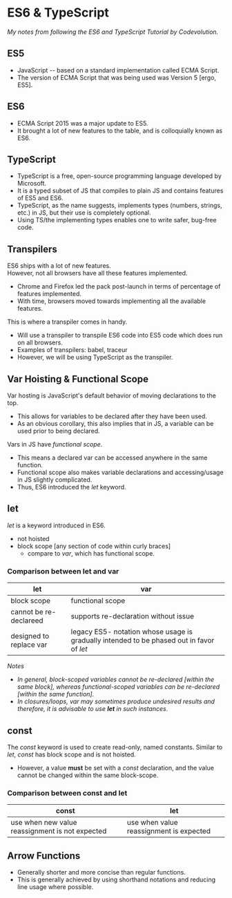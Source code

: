 # ES6 & TypeScript # 

_My notes from following the ES6 and TypeScript Tutorial by Codevolution._ 

## ES5 ## 
* JavaScript -- based on a standard implementation called ECMA Script. 
* The version of ECMA Script that was being used was Version 5 [ergo, ES5]. 

## ES6 ## 
* ECMA Script 2015 was a major update to ES5. 
* It brought a lot of new features to the table, and is colloquially known as ES6. 

## TypeScript ## 
* TypeScript is a free, open-source programming language developed by Microsoft. 
* It is a typed subset of JS that compiles to plain JS and contains features of ES5 and ES6. 
* TypeScript, as the name suggests, implements types (numbers, strings, etc.) in JS, but their use is completely optional. 
* Using TS/the implementing types enables one to write safer, bug-free code. 

## Transpilers ## 
ES6 ships with a lot of new features.  
However, not all browsers have all these features implemented.  
* Chrome and Firefox led the pack post-launch in terms of percentage of features implemented.  
* With time, browsers moved towards implementing all the available features.  

This is where a transpiler comes in handy.  
* Will use a transpiler to transpile ES6 code into ES5 code which does run on all browsers.  
* Examples of transpilers: babel, traceur  
* However, we will be using TypeScript as the transpiler.  

## Var Hoisting & Functional Scope ## 
Var hosting is JavaScript's default behavior of moving declarations to the top.  
* This allows for variables to be declared after they have been used.  
* As an obvious corollary, this also implies that in JS, a variable can be used prior to being declared.  

Vars in JS have _functional scope_.  
* This means a declared var can be accessed anywhere in the same function.  
* Functional scope also makes variable declarations and accessing/usage in JS slightly complicated.  
* Thus, ES6 introduced the _let_ keyword.  

## let ## 
_let_ is a keyword introduced in ES6. 
* not hoisted  
* block scope [any section of code within curly braces] 
    * compare to _var_, which has functional scope.  

### Comparison between let and var ### 
let  | var
------------- | -------------
block scope  | functional scope
cannot be re-declareed  | supports re-declaration without issue
designed to replace var  | legacy ES5- notation whose usage is gradually intended to be phased out in favor of _let_  

_Notes_  
* _In general, block-scoped variables cannot be re-declared [within the same block], whereas functional-scoped variables can be re-declared [within the same function]._  
* _In closures/loops, var may sometimes produce undesired results and therefore, it is advisable to use **let** in such instances._  

## const ## 
The _const_ keyword is used to create read-only, named constants. 
Similar to _let_, _const_ has block scope and is not hoisted. 
* However, a value **must** be set with a _const_ declaration, and the value cannot be changed within the same block-scope.  

### Comparison between const and let ### 
const  | let
------------- | ------------- 
use when new value reassignment is not expected | use when value reassignment is expected 

## Arrow Functions ## 
* Generally shorter and more concise than regular functions. 
* This is generally achieved by using shorthand notations and reducing line usage where possible. 